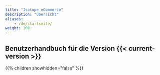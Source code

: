 ```yaml
---
title: "Isotope eCommerce"
description: "Übersicht"
aliases:
    - /de/startseite/
weight: 100
---
```



## Benutzerhandbuch für die Version {{< current-version >}}

{{% children showhidden="false" %}}
